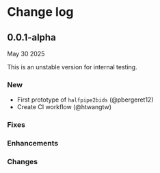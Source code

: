# Change log

<!-- Copy paste the following during the post release
## x.y.z+1.dev

**Released MONTH YEAR**

### New

### Fixes

### Enhancements

### Changes
-->

## 0.0.1-alpha

May 30 2025

This is an unstable version for internal testing.

### New

- First prototype of `halfpipe2bids` (@pbergeret12)
- Create CI workflow (@htwangtw)

### Fixes

### Enhancements

### Changes